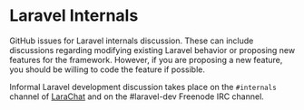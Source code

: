 # Laravel Internals

GitHub issues for Laravel internals discussion. These can include discussions regarding modifying existing Laravel behavior or proposing new features for the framework. However, if you are proposing a new feature, you should be willing to code the feature if possible.

Informal Laravel development discussion takes place on the `#internals` channel of [LaraChat](https://larachat.co/) and on the #laravel-dev Freenode IRC channel.
